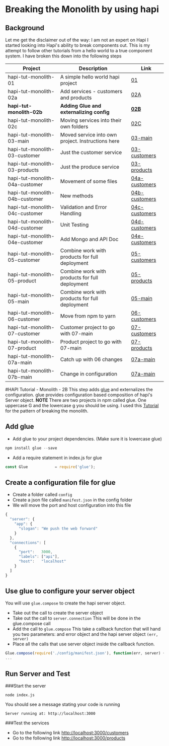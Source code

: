 # Breaking the Monolith by using hapi 
## Background
Let me get the disclaimer out of the way: I am not an expert on Hapi
I started looking into Hapi's ability to break components out.
This is my attempt to follow other tutorials from a hello world to a true component system.
I have broken this down into the following steps

| Project  | Description | Link |
|---|---|---|
|hapi-tut-monolith-01|A simple hello world hapi project| [01](https://github.com/quapaw/hapi-tut-monolith-01)|
|hapi-tut-monolith-02a|Add services - customers and products| [02A](https://github.com/quapaw/hapi-tut-monolith-02a)|
|**hapi-tut-monolith-02b**|**Adding Glue and externalizing config**|**[02B](https://github.com/quapaw/hapi-tut-monolith-02b)**|
|hapi-tut-monolith-02c|Moving services into their own folders|[02C](https://github.com/quapaw/hapi-tut-monolith-02c)|
|hapi-tut-monolith-03-main|Moved service into own project. Instructions here|[03-main](https://github.com/quapaw/hapi-tut-monolith-03-main)|
|hapi-tut-monolith-03-customer|Just the customer service| [03-customers](https://github.com/quapaw/hapi-tut-monolith-03-customers)|
|hapi-tut-monolith-03-products|Just the produce service|[03-products](https://github.com/quapaw/hapi-tut-monolith-03-products)|
|hapi-tut-monolith-04a-customer|Movement of some files| [04a-customers](https://github.com/quapaw/hapi-tut-monolith-04a-customers)|
|hapi-tut-monolith-04b-customer|New methods| [04b-customers](https://github.com/quapaw/hapi-tut-monolith-04b-customers)|
|hapi-tut-monolith-04c-customer|Validation and Error Handling|[04c-customers](https://github.com/quapaw/hapi-tut-monolith-04c-customers)|
|hapi-tut-monolith-04d-customer|Unit Testing|[04d-customers](https://github.com/quapaw/hapi-tut-monolith-04d-customers)|
|hapi-tut-monolith-04e-customer|Add Mongo and API Doc|[04e-customers](https://github.com/quapaw/hapi-tut-monolith-04e-customers)|
|hapi-tut-monolith-05-customer|Combine work with products for full deployment|[05-customers](https://github.com/quapaw/hapi-tut-monolith-05-customers)|
|hapi-tut-monolith-05-product|Combine work with products for full deployment|[05-products](https://github.com/quapaw/hapi-tut-monolith-05-product)|
|hapi-tut-monolith-05-main|Combine work with products for full deployment|[05-main](https://github.com/quapaw/hapi-tut-monolith-05-main)|
|hapi-tut-monolith-06-customer|Move from npm to yarn|[06-customers](https://github.com/quapaw/hapi-tut-monolith-06-customers)|
|hapi-tut-monolith-07-customer|Customer project to go with 07-main|[07-customers](https://github.com/quapaw/hapi-tut-monolith-07-customers)|
|hapi-tut-monolith-07-product|Product project to go with 07-main|[07-products](https://github.com/quapaw/hapi-tut-monolith-07-products)|
|hapi-tut-monolith-07a-main|Catch up with 06 changes|[07a-main](https://github.com/quapaw/hapi-tut-monolith-07a-main)|
|hapi-tut-monolith-07b-main|Change in configuration|[07a-main](https://github.com/quapaw/hapi-tut-monolith-07a-main)|


#HAPI Tutorial - Monolith - 2B
This step adds [glue](https://github.com/hapijs/glue) and externalizes the configuration. 
glue provides configuration based composition of hapi's Server object.
**NOTE** There are two projects in npm called glue.  One uppercase G and the lowercase g you should be using.
I used this [Tutorial](https://medium.com/@dstevensio/manifests-plugins-and-schemas-organizing-your-hapi-application-68cf316730ef#.2nve7u2r0) for the pattern of breaking the monolith.


## Add glue
* Add glue to your project dependencies.  (Make sure it is lowercase glue)
```javascript
npm install glue --save
```

* Add a require statement in index.js for glue
```javascript
const Glue            = require('glue');
```

## Create a configuration file for glue
* Create a folder called ``config``
* Create a json file called ``manifest.json`` in the config folder
* We will move the port and host configuration into this file 
```javascript
{
  "server": {
    "app": {
      "slogan": "We push the web forward"
    }
  },
  "connections": [
    {
      "port":   3000,
      "labels": ["api"],
      "host":   "localhost"
    }
  ]
}
```

## Use glue to configure your server object
You will use ``glue.compose`` to create the hapi server object.
* Take out the call to create the server object
* Take out the call to ``server.connection``  This will be done in the glue.compose call
* Add the call to ``glue.compose``  This take a callback function that will hand you two parameters: and error object and the hapi server object ``(err, server)``
* Place all the calls that use server object inside the callback function.
```javascript
Glue.compose(require('./config/manifest.json'), function(err, server) {
...
```


## Run Server and Test
###Start the server
```
node index.js
```
You should see a message stating your code is running
```
Server running at: http://localhost:3000
```
###Test the services
* Go to the following link [http://localhost:3000/customers](http://localhost:3000/customers)
* Go to the following link [http://localhost:3000/products](http://localhost:3000/products)

